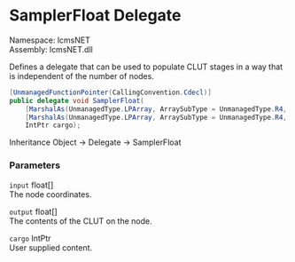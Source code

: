 # SamplerFloat Delegate

Namespace: lcmsNET  
Assembly: lcmsNET.dll

Defines a delegate that can be used to populate CLUT stages in a way that is independent of the number of nodes.

```csharp
[UnmanagedFunctionPointer(CallingConvention.Cdecl)]
public delegate void SamplerFloat(
    [MarshalAs(UnmanagedType.LPArray, ArraySubType = UnmanagedType.R4, SizeConst = Stage.MAX_INPUT_DIMENSIONS + 1), In] float[] input,
    [MarshalAs(UnmanagedType.LPArray, ArraySubType = UnmanagedType.R4, SizeConst = Stage.MAX_STAGE_CHANNELS)] float[] output,
    IntPtr cargo);
```

Inheritance Object → Delegate → SamplerFloat

### Parameters

`input` float[]  
The node coordinates.

`output` float[]  
The contents of the CLUT on the node.

`cargo` IntPtr  
User supplied content.
